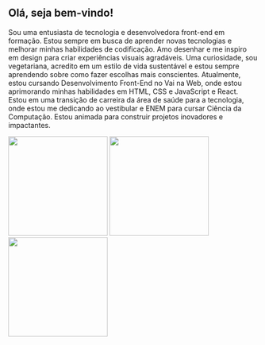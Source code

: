 ## Olá, seja bem-vindo!

Sou uma entusiasta de tecnologia e desenvolvedora front-end em formação. Estou sempre em busca de aprender novas tecnologias e melhorar minhas habilidades de codificação. Amo desenhar e me inspiro em design para criar experiências visuais agradáveis. Uma curiosidade, sou vegetariana, acredito em um estilo de vida sustentável e estou sempre aprendendo sobre como fazer escolhas mais conscientes.
Atualmente, estou cursando Desenvolvimento Front-End no Vai na Web, onde estou aprimorando minhas habilidades em HTML, CSS e JavaScript e React. Estou em uma transição de carreira da área de saúde para a tecnologia, onde estou me dedicando ao vestibular e ENEM para cursar Ciência da Computação. Estou animada para construir projetos inovadores e impactantes.

<p float="left">
  <img src="imagens/imagem1.jpg" width="200" />
  <img src="imagens/imagem2.jpg" width="200" />
  <img src="imagens/imagem3.jpg" width="200" />
</p>
